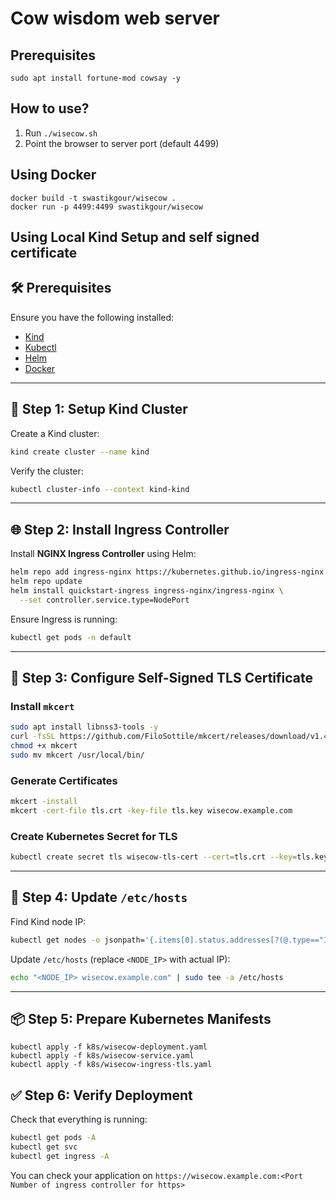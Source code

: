 # Cow wisdom web server

## Prerequisites

```
sudo apt install fortune-mod cowsay -y
```

## How to use?

1. Run `./wisecow.sh`
2. Point the browser to server port (default 4499)

## Using Docker 

```
docker build -t swastikgour/wisecow .
docker run -p 4499:4499 swastikgour/wisecow

```

## Using Local Kind Setup and self signed certificate

## 🛠️ Prerequisites
Ensure you have the following installed:
- [Kind](https://kind.sigs.k8s.io/docs/user/quick-start/)
- [Kubectl](https://kubernetes.io/docs/tasks/tools/install-kubectl/)
- [Helm](https://helm.sh/docs/intro/install/)
- [Docker](https://docs.docker.com/get-docker/)

---

## 🚀 Step 1: Setup Kind Cluster
Create a Kind cluster:
```sh
kind create cluster --name kind
```

Verify the cluster:
```sh
kubectl cluster-info --context kind-kind
```

---

## 🌐 Step 2: Install Ingress Controller
Install **NGINX Ingress Controller** using Helm:
```sh
helm repo add ingress-nginx https://kubernetes.github.io/ingress-nginx
helm repo update
helm install quickstart-ingress ingress-nginx/ingress-nginx \
  --set controller.service.type=NodePort
```

Ensure Ingress is running:
```sh
kubectl get pods -n default
```

---

## 🔑 Step 3: Configure Self-Signed TLS Certificate

### Install `mkcert`
```sh
sudo apt install libnss3-tools -y
curl -fsSL https://github.com/FiloSottile/mkcert/releases/download/v1.4.3/mkcert-v1.4.3-linux-amd64 -o mkcert
chmod +x mkcert
sudo mv mkcert /usr/local/bin/
```

### Generate Certificates
```sh
mkcert -install
mkcert -cert-file tls.crt -key-file tls.key wisecow.example.com
```

### Create Kubernetes Secret for TLS
```sh
kubectl create secret tls wisecow-tls-cert --cert=tls.crt --key=tls.key
```

---

## 📌 Step 4: Update `/etc/hosts`
Find Kind node IP:
```sh
kubectl get nodes -o jsonpath='{.items[0].status.addresses[?(@.type=="InternalIP")].address}'
```

Update `/etc/hosts` (replace `<NODE_IP>` with actual IP):
```sh
echo "<NODE_IP> wisecow.example.com" | sudo tee -a /etc/hosts
```

---

## 📦 Step 5: Prepare Kubernetes Manifests
```
kubectl apply -f k8s/wisecow-deployment.yaml
kubectl apply -f k8s/wisecow-service.yaml
kubectl apply -f k8s/wisecow-ingress-tls.yaml
```

## ✅ Step 6: Verify Deployment
Check that everything is running:
```sh
kubectl get pods -A
kubectl get svc
kubectl get ingress -A
```

You can check your application on `https://wisecow.example.com:<Port Number of ingress controller for https>`
